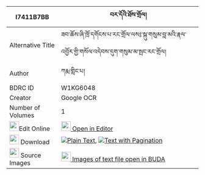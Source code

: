 |I7411B7BB|བར་དོའི་ཐོས་གྲོལ། 
| --- | --- 
|Alternative Title |ཟབ་ཆོས་ཞི་ཁྲོ་དགོངས་པ་རང་གྲོལ་ལས༔་སྐུ་གསུམ་བླ་མའི་རྣལ་འབྱོར་གྱི་གསོལ་འདེབས་དུག་གསུམ་མ་སྤང་རང་གྲོལ།
|Author| ཀརྨ་གླིང་པ།
|BDRC ID | W1KG6048
|Creator | Google OCR
|Number of Volumes| 1
|<img width="25" src="https://img.icons8.com/color/25/000000/edit-property.png">Edit Online| [<img width="25" src="https://avatars.githubusercontent.com/u/45091458?s=200&v=4"> Open in Editor](http://editor.openpecha.org/I7411B7BB)
|<img width="25" src="https://img.icons8.com/fluent/48/000000/download-2.png"/>  Download | [![](https://img.icons8.com/color/20/000000/txt.png)Plain Text](https://github.com/Openpecha/I7411B7BB/releases/download/v1/bardo_i_todrol_plain_I7411B7BB.zip), [![](https://img.icons8.com/color/20/000000/txt.png)Text with Pagination](https://github.com/Openpecha/I7411B7BB/releases/download/v1/bardo_i_todrol_pages_I7411B7BB.zip)
|<img width="25" src="https://img.icons8.com/plasticine/100/000000/pictures-folder.png"/>  Source Images | [<img width="25" src="https://library.bdrc.io/icons/BUDA-small.svg"> Images of text file open in BUDA](https://library.bdrc.io/show/bdr:W1KG6048)